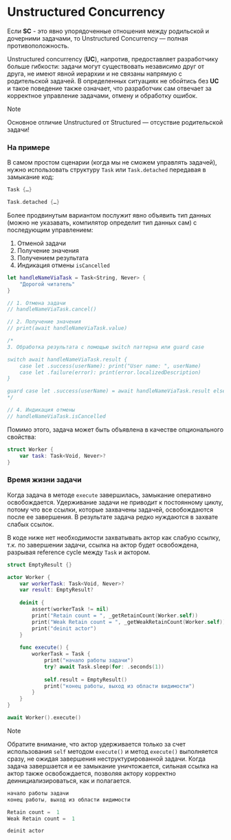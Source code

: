 # Unstructured Concurrency

Если **SC** - это явно упорядоченные отношения между родильской и дочерними задачами, то Unstructured Concurrency — полная противоположность.

Unstructured concurrency (**UC**), напротив, предоставляет разработчику больше гибкости: задачи могут существовать независимо друг от друга, не имеют явной иерархии и не связаны напрямую с родительской задачей. В определенных ситуациях не обойтись без **UC** и такое поведение также означает, что разработчик сам отвечает за корректное управление задачами, отмену и обработку ошибок.

> [!NOTE]
> Основное отличие Unstructured от Structured — отсуствие родительской задачи!

### На примере

В самом простом сценарии (когда мы не сможем управлять задачей), нужно использовать структуру `Task` или `Task.detached` передавая в замыкание код:

```swift
Task {…}

Task.detached {…}
```

Более продвинутым вариантом послужит явно объявить тип данных (можно не указавать, компилятор определит тип данных сам) с последующим управлением:

1. Отменой задачи
2. Получение значения
3. Получением результата
4. Индикация отмены `isCancelled`

```swift
let handleNameViaTask = Task<String, Never> {
    "Дорогой читатель"
}

// 1. Отмена задачи
// handleNameViaTask.cancel()

// 2. Получение значения
// print(await handleNameViaTask.value)

/*
3. Обработка результата с помощью switch паттерна или guard case

switch await handleNameViaTask.result {
    case let .success(userName): print("User name: ", userName)
    case let .failure(error): print(error.localizedDescription)
}

guard case let .success(userName) = await handleNameViaTask.result else { return }
*/

// 4. Индикация отмены
// handleNameViaTask.isCancelled
```

Помимо этого, задача может быть объявлена в качестве опционального свойства:

```swift
struct Worker {
	var task: Task<Void, Never>?
}
```

### Время жизни задачи

Когда задача в методе `execute` завершилась, замыкание оперативно освобождается. Удерживание задачи не приводит к постоянному циклу, потому что все ссылки, которые захвачены задачей, освобождаются после ее завершения. В результате задача редко нуждаются в захвате слабых ссылок.

В коде ниже нет необходимости захватывать актор как слабую ссылку, т.к. по завершении задачи, ссылка на актор будет освобождена, разрывая reference cycle между `Task` и актором.


```swift
struct EmptyResult {}

actor Worker {
	var workerTask: Task<Void, Never>?
	var result: EmptyResult?
	
	deinit {
		assert(workerTask != nil)
		print("Retain count = ", _getRetainCount(Worker.self))
		print("Weak Retain count = ", _getWeakRetainCount(Worker.self))
		print("deinit actor")
	}
	
	func execute() {
		workerTask = Task {
			print("начало работы задачи")
			try? await Task.sleep(for: .seconds(1))
			
			self.result = EmptyResult()
			print("конец работы, выход из области видимости")
		}
	}
}

await Worker().execute()
```

> [!NOTE]
> Обратите внимание, что актор удерживается только за счет использования `self` методом `execute()` и  метод `execute()` выполняется сразу, не ожидая завершения неструктурированной задачи. Когда задача завершается и ее замыкание уничтожается, сильная ссылка на актор также освобождается, позволяя актору корректно деинициализироваться, как и полагается.

```js
начало работы задачи
конец работы, выход из области видимости

Retain count =  1
Weak Retain count =  1

deinit actor
```